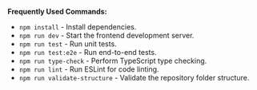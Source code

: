 
**Frequently Used Commands:**
*   `npm install` - Install dependencies.
*   `npm run dev` - Start the frontend development server.
*   `npm run test` - Run unit tests.
*   `npm run test:e2e` - Run end-to-end tests.
*   `npm run type-check` - Perform TypeScript type checking.
*   `npm run lint` - Run ESLint for code linting.
*   `npm run validate-structure` - Validate the repository folder structure.
